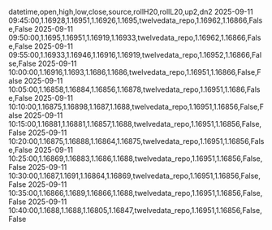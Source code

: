 datetime,open,high,low,close,source,rollH20,rollL20,up2,dn2
2025-09-11 09:45:00,1.16928,1.16951,1.16926,1.1695,twelvedata_repo,1.16962,1.16866,False,False
2025-09-11 09:50:00,1.1695,1.16951,1.16919,1.16933,twelvedata_repo,1.16962,1.16866,False,False
2025-09-11 09:55:00,1.16933,1.16946,1.16916,1.16919,twelvedata_repo,1.16952,1.16866,False,False
2025-09-11 10:00:00,1.16916,1.1693,1.1686,1.1686,twelvedata_repo,1.16951,1.16866,False,False
2025-09-11 10:05:00,1.16858,1.16884,1.16856,1.16878,twelvedata_repo,1.16951,1.1686,False,False
2025-09-11 10:10:00,1.16875,1.16898,1.1687,1.1688,twelvedata_repo,1.16951,1.16856,False,False
2025-09-11 10:15:00,1.16881,1.16881,1.16857,1.1688,twelvedata_repo,1.16951,1.16856,False,False
2025-09-11 10:20:00,1.16875,1.16888,1.16864,1.16875,twelvedata_repo,1.16951,1.16856,False,False
2025-09-11 10:25:00,1.16869,1.16883,1.1686,1.1688,twelvedata_repo,1.16951,1.16856,False,False
2025-09-11 10:30:00,1.1687,1.1691,1.16864,1.16869,twelvedata_repo,1.16951,1.16856,False,False
2025-09-11 10:35:00,1.16866,1.1689,1.16866,1.1688,twelvedata_repo,1.16951,1.16856,False,False
2025-09-11 10:40:00,1.1688,1.1688,1.16805,1.16847,twelvedata_repo,1.16951,1.16856,False,False
